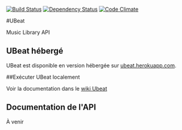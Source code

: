 [![Build Status](https://travis-ci.org/wfortin/UBeat.svg?branch=master)](https://travis-ci.org/wfortin/UBeat)
[![Dependency Status](https://david-dm.org/wfortin/ubeat.svg)](https://david-dm.org/wfortin/ubeat)
[![Code Climate](https://codeclimate.com/github/wfortin/UBeat.png)](https://codeclimate.com/github/wfortin/UBeat)

#UBeat

Music Library API



## UBeat hébergé

UBeat est disponible en version hébergée sur [ubeat.herokuapp.com](https://ubeat.herokuapp.com/).

##Exécuter UBeat localement

Voir la documentation dans le [wiki Ubeat](https://github.com/wfortin/UBeat/wiki/Installation-Ubeat)

## Documentation de l'API

À venir
